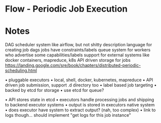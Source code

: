 # Flow - Periodic Job Execution


# Notes

DAG scheduler system
like airflow, but not shitty
description language for creating job dags
jobs have constraints/labels
queue system for workers who advertise some capabilities/labels
support for external systems like docker containers, mapreduce, k8s
API driven storage for jobs
https://landing.google.com/sre/book/chapters/distributed-periodic-scheduling.html

• pluggable executors
    • local, shell, docker, kubernetes, mapreduce
• API driven job submission, support .d directory too
• label based job targeting
• backed by etcd for storage
• use etcd for queue?

• API stores state in etcd
• executors handle processing jobs and shipping to backend executor systems
• output is stored in executors native system
    • does executor have system to extract output? (nah, too complex)
    • link to logs though... should implement "get logs for this job instance"
